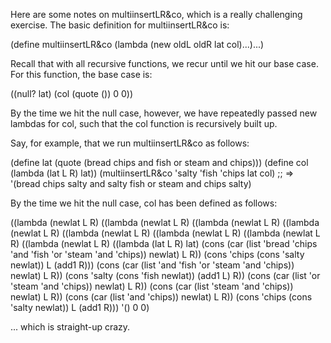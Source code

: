 Here are some notes on multiinsertLR&co, which is a really challenging exercise.
The basic definition for multiinsertLR&co is:

(define multiinsertLR&co
  (lambda (new oldL oldR lat col)...)...)

Recall that with all recursive functions, we recur until we hit our base case.
For this function, the base case is:

((null? lat) (col (quote ()) 0 0))

By the time we hit the null case, however, we have  repeatedly passed new lambdas
for col, such that the col function is recursively built up.

Say, for example, that we run multiinsertLR&co as follows:

(define lat (quote (bread chips and fish or steam and chips)))
(define col
  (lambda (lat L R)
    lat))
(multiinsertLR&co 'salty 'fish 'chips lat col)  ;; => '(bread chips salty and salty fish or steam and chips salty)

By the time we hit the null case, col has been defined as follows:

((lambda (newlat L R)
   ((lambda (newlat L R)
      ((lambda (newlat L R)
         ((lambda (newlat L R)
            ((lambda (newlat L R)
               ((lambda (newlat L R)
                  ((lambda (newlat L R)
                     ((lambda (newlat L R)
                        ((lambda (lat L R) lat)
                         (cons
                          (car
                           (list
                            'bread
                            'chips
                            'and
                            'fish
                            'or
                            'steam
                            'and
                            'chips))
                          newlat)
                         L
                         R))
                      (cons 'chips (cons 'salty newlat))
                      L
                      (add1 R)))
                   (cons
                    (car
                     (list 'and 'fish 'or 'steam 'and 'chips))
                    newlat)
                   L
                   R))
                (cons 'salty (cons 'fish newlat))
                (add1 L)
                R))
             (cons (car (list 'or 'steam 'and 'chips)) newlat)
             L
             R))
          (cons (car (list 'steam 'and 'chips)) newlat)
          L
          R))
       (cons (car (list 'and 'chips)) newlat)
       L
       R))
    (cons 'chips (cons 'salty newlat))
    L
    (add1 R)))
 '()
 0
 0)


... which is straight-up crazy. 
